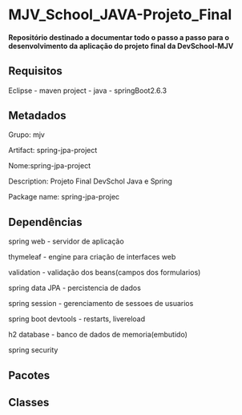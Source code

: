 # MJV_School_JAVA-Projeto_Final
<h4> Repositório destinado a documentar todo o passo a passo para o desenvolvimento da aplicação do projeto final da DevSchool-MJV </h4>

<h2> Requisitos </h2>
<p> Eclipse - maven project - java - springBoot2.6.3 </p>

<h2> Metadados </h2>
<p> Grupo: mjv </p>
<p> Artifact: spring-jpa-project </p>
<p> Nome:spring-jpa-project </p>
<p> Description: Projeto Final DevSchol Java e Spring </p>
<p> Package name: spring-jpa-projec </p>

<h2> Dependências </h2>
<p> spring web - servidor de aplicação </p>
<p> thymeleaf - engine para criação de interfaces web </p>
<p> validation - validação dos beans(campos dos formularios) </p>
<p> spring data JPA - percistencia de dados </p>
<p> spring session - gerenciamento de sessoes de usuarios </p>
<p> spring boot devtools - restarts, livereload </p>
<p> h2 database - banco de dados de memoria(embutido) </p>
<p> spring security </p>

<h2> Pacotes </h2>

<h2> Classes </h2>





